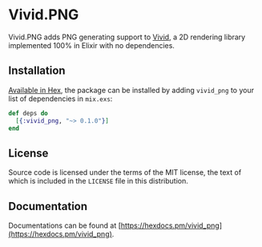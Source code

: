 # Vivid.PNG

Vivid.PNG adds PNG generating support to [Vivid](https://hex.pm/packages/vivid),
a 2D rendering library implemented 100% in Elixir with no dependencies.

## Installation

[Available in Hex](https://hex.pm/packages/vivid_png), the package can be installed
by adding `vivid_png` to your list of dependencies in `mix.exs`:

```elixir
def deps do
  [{:vivid_png, "~> 0.1.0"}]
end
```

## License

Source code is licensed under the terms of the MIT license, the text of which
is included in the `LICENSE` file in this distribution.

## Documentation

Documentations can be found at [https://hexdocs.pm/vivid_png](https://hexdocs.pm/vivid_png).
